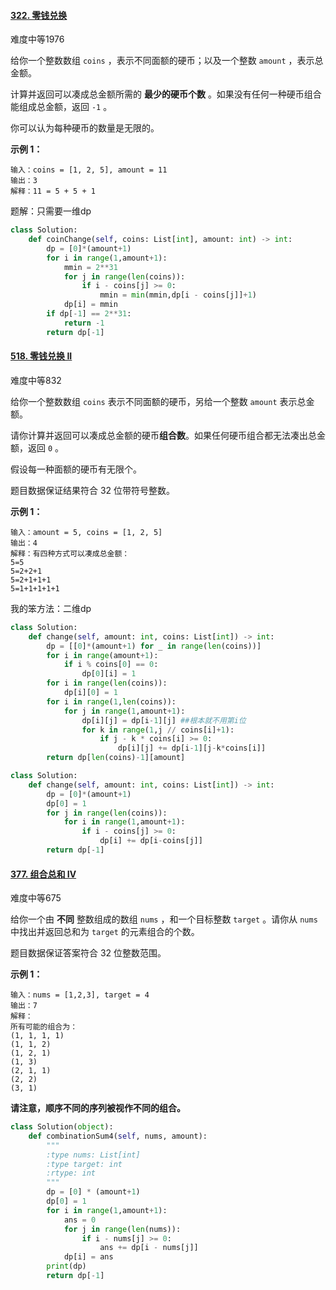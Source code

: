 #### [322. 零钱兑换](https://leetcode.cn/problems/coin-change/)

难度中等1976

给你一个整数数组 `coins` ，表示不同面额的硬币；以及一个整数 `amount` ，表示总金额。

计算并返回可以凑成总金额所需的 **最少的硬币个数** 。如果没有任何一种硬币组合能组成总金额，返回 `-1` 。

你可以认为每种硬币的数量是无限的。

 

**示例 1：**

```
输入：coins = [1, 2, 5], amount = 11
输出：3 
解释：11 = 5 + 5 + 1
```



题解：只需要一维dp

```python
class Solution:
    def coinChange(self, coins: List[int], amount: int) -> int:
        dp = [0]*(amount+1)
        for i in range(1,amount+1):
            mmin = 2**31
            for j in range(len(coins)):
                if i - coins[j] >= 0:
                    mmin = min(mmin,dp[i - coins[j]]+1)
            dp[i] = mmin
        if dp[-1] == 2**31:
            return -1
        return dp[-1]
```



#### [518. 零钱兑换 II](https://leetcode.cn/problems/coin-change-2/)

难度中等832

给你一个整数数组 `coins` 表示不同面额的硬币，另给一个整数 `amount` 表示总金额。

请你计算并返回可以凑成总金额的硬币**组合数**。如果任何硬币组合都无法凑出总金额，返回 `0` 。

假设每一种面额的硬币有无限个。 

题目数据保证结果符合 32 位带符号整数。

 

**示例 1：**

```
输入：amount = 5, coins = [1, 2, 5]
输出：4
解释：有四种方式可以凑成总金额：
5=5
5=2+2+1
5=2+1+1+1
5=1+1+1+1+1
```

我的笨方法：二维dp

```python
class Solution:
    def change(self, amount: int, coins: List[int]) -> int:
        dp = [[0]*(amount+1) for _ in range(len(coins))]
        for i in range(amount+1):
            if i % coins[0] == 0:
                dp[0][i] = 1
        for i in range(len(coins)):
            dp[i][0] = 1
        for i in range(1,len(coins)):
            for j in range(1,amount+1):
                dp[i][j] = dp[i-1][j] ##根本就不用第i位
                for k in range(1,j // coins[i]+1):
                    if j - k * coins[i] >= 0:
                        dp[i][j] += dp[i-1][j-k*coins[i]]
        return dp[len(coins)-1][amount]
```



```python
class Solution:
    def change(self, amount: int, coins: List[int]) -> int:
        dp = [0]*(amount+1)
        dp[0] = 1
        for j in range(len(coins)):
            for i in range(1,amount+1):
                if i - coins[j] >= 0:
                    dp[i] += dp[i-coins[j]]
        return dp[-1]
```



#### [377. 组合总和 Ⅳ](https://leetcode.cn/problems/combination-sum-iv/)

难度中等675

给你一个由 **不同** 整数组成的数组 `nums` ，和一个目标整数 `target` 。请你从 `nums` 中找出并返回总和为 `target` 的元素组合的个数。

题目数据保证答案符合 32 位整数范围。

 

**示例 1：**

```
输入：nums = [1,2,3], target = 4
输出：7
解释：
所有可能的组合为：
(1, 1, 1, 1)
(1, 1, 2)
(1, 2, 1)
(1, 3)
(2, 1, 1)
(2, 2)
(3, 1)

```

**请注意，顺序不同的序列被视作不同的组合。**

```python
class Solution(object):
    def combinationSum4(self, nums, amount):
        """
        :type nums: List[int]
        :type target: int
        :rtype: int
        """
        dp = [0] * (amount+1)
        dp[0] = 1
        for i in range(1,amount+1):
            ans = 0
            for j in range(len(nums)):
                if i - nums[j] >= 0:
                    ans += dp[i - nums[j]]
            dp[i] = ans
        print(dp)
        return dp[-1]
```

